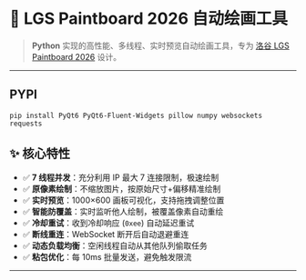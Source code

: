 # 🎨 LGS Paintboard 2026 自动绘画工具

> **Python** 实现的高性能、多线程、实时预览自动绘画工具，专为 [洛谷 LGS Paintboard 2026](https://paintboard.luogu.me) 设计。

---

## PYPI

`pip install PyQt6 PyQt6-Fluent-Widgets pillow numpy websockets requests`

## ✨ 核心特性

- ✅ **7 线程并发**：充分利用 IP 最大 7 连接限制，极速绘制
- ✅ **原像素绘制**：不缩放图片，按原始尺寸+偏移精准绘制
- ✅ **实时预览**：1000×600 画板可视化，支持拖拽调整位置
- ✅ **智能防覆盖**：实时监听他人绘制，被覆盖像素自动重绘
- ✅ **冷却重试**：收到冷却响应 (`0xee`) 自动延迟重试
- ✅ **断线重连**：WebSocket 断开后自动退避重连
- ✅ **动态负载均衡**：空闲线程自动从其他队列偷取任务
- ✅ **粘包优化**：每 10ms 批量发送，避免触发限流

---

